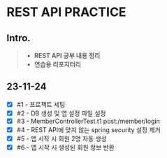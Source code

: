# REST API PRACTICE

## Intro.
>- **REST API 공부 내용 정리**
>- **연습용 리포지터리**

## 23-11-24
- [x] #1 - 프로젝트 세팅
- [x] #2 - DB 생성 및 앱 설정 파일 설정
- [x] #3 - MemberControllerTest.t1 post:/member/login
- [x] #4 - REST API에 맞지 않는 spring security 설정 제거
- [x] #5 - 앱 시작 시 회원 2명 자동 생성
- [x] #6 - 앱 시작 시 생성된 회원 정보 반환